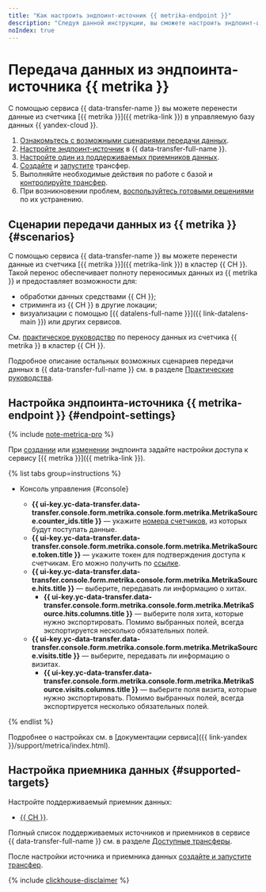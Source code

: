 ```yaml
---
title: "Как настроить эндпоинт-источник {{ metrika-endpoint }}"
description: "Следуя данной инструкции, вы сможете настроить эндпоинт-источник {{ metrika-endpoint }}."
noIndex: true
---
```


# Передача данных из эндпоинта-источника {{ metrika }}


С помощью сервиса {{ data-transfer-name }} вы можете перенести данные из счетчика [{{ metrika }}]({{ metrika-link }}) в управляемую базу данных {{ yandex-cloud }}.

1. [Ознакомьтесь с возможными сценариями передачи данных](#scenarios).
1. [Настройте эндпоинт-источник](#endpoint-settings) в {{ data-transfer-full-name }}.
1. [Настройте один из поддерживаемых приемников данных](#supported-targets).
1. [Cоздайте](../../transfer.md#create) и [запустите](../../transfer.md#activate) трансфер.
1. Выполняйте необходимые действия по работе с базой и [контролируйте трансфер](../../monitoring.md).
1. При возникновении проблем, [воспользуйтесь готовыми решениями](../../../troubleshooting/index.md) по их устранению.

## Сценарии передачи данных из {{ metrika }} {#scenarios}

С помощью сервиса {{ data-transfer-name }} вы можете перенести данные из счетчика [{{ metrika }}]({{ metrika-link }}) в кластер {{ CH }}. Такой перенос обеспечивает полноту переносимых данных из {{ metrika }} и предоставляет возможности для:

* обработки данных средствами {{ CH }};
* стриминга из {{ CH }} в другие локации;
* визуализации с помощью [{{ datalens-full-name }}]({{ link-datalens-main }}) или других сервисов.

См. [практическое руководство](../../../tutorials/metrika-to-clickhouse.md) по переносу данных из счетчика {{ metrika }} в кластер {{ CH }}.

Подробное описание остальных возможных сценариев передачи данных в {{ data-transfer-full-name }} см. в разделе [Практические руководства](../../../tutorials/index.md).

## Настройка эндпоинта-источника {{ metrika-endpoint }} {#endpoint-settings}

{% include [note-metrica-pro](../../../../_includes/data-transfer/note-metrica-pro.md) %}

При [создании](../index.md#create) или [изменении](../index.md#update) эндпоинта задайте настройки доступа к сервису [{{ metrika }}]({{ metrika-link }}).

{% list tabs group=instructions %}

- Консоль управления {#console}

    * **{{ ui-key.yc-data-transfer.data-transfer.console.form.metrika.console.form.metrika.MetrikaSource.counter_ids.title }}** — укажите [номера счетчиков](https://yandex.ru/support/metrica/general/tag-id.html), из которых будут поступать данные.
    * **{{ ui-key.yc-data-transfer.data-transfer.console.form.metrika.console.form.metrika.MetrikaSource.token.title }}** — укажите токен для подтверждения доступа к счетчикам. Его можно получить по [ссылке](https://oauth.yandex.ru/authorize?response_type=token&client_id=36b7fc9aa96c4fa09158bcacbbdc796a).
    * **{{ ui-key.yc-data-transfer.data-transfer.console.form.metrika.console.form.metrika.MetrikaSource.hits.title }}** — выберите, передавать ли информацию о хитах.
        * **{{ ui-key.yc-data-transfer.data-transfer.console.form.metrika.console.form.metrika.MetrikaSource.hits.columns.title }}** — выберите поля хита, которые нужно экспортировать. Помимо выбранных полей, всегда экспортируется несколько обязательных полей.
    * **{{ ui-key.yc-data-transfer.data-transfer.console.form.metrika.console.form.metrika.MetrikaSource.visits.title }}** — выберите, передавать ли информацию о визитах.
        * **{{ ui-key.yc-data-transfer.data-transfer.console.form.metrika.console.form.metrika.MetrikaSource.visits.columns.title }}** — выберите поля визита, которые нужно экспортировать. Помимо выбранных полей, всегда экспортируется несколько обязательных полей.

{% endlist %}

Подробнее о настройках см. в [документации сервиса]({{ link-yandex }}/support/metrica/index.html).

## Настройка приемника данных {#supported-targets}

Настройте поддерживаемый приемник данных:

* [{{ CH }}](../target/clickhouse.md).

Полный список поддерживаемых источников и приемников в сервисе {{ data-transfer-full-name }} см. в разделе [Доступные трансферы](../../../transfer-matrix.md).

После настройки источника и приемника данных [создайте и запустите трансфер](../../transfer.md#create).

{% include [clickhouse-disclaimer](../../../../_includes/clickhouse-disclaimer.md) %}